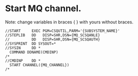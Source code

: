 # Start MQ channel.
Note: change variables in braces { } with yours without braces.
```
//START     EXEC PGM=CSQUTIL,PARM='{SUBSYSTEM_NAME}'
//STEPLIB   DD   DISP=SHR,DSN={MQ_SCSQANLE}
//          DD   DISP=SHR,DSN={MQ_SCSQAUTH}
//SYSPRINT  DD SYSOUT=*
//SYSIN     DD *
  COMMAND DDNAME(CMDINP)
/*
//CMDINP    DD *
  START CHANNEL({MQ_CHANNEL})
/*
```
